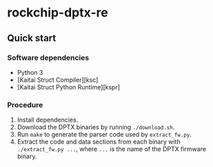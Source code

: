 # rockchip-dptx-re

## Quick start

### Software dependencies

* Python 3
* [Kaitai Struct Compiler][ksc]
* [Kaitai Struct Python Runtime][kspr]

### Procedure

1. Install dependencies.
2. Download the DPTX binaries by running `./download.sh`.
3. Run `make` to generate the parser code used by `extract_fw.py`.
4. Extract the code and data sections from each binary with
   `./extract_fw.py ...`, where `...` is the name of the DPTX firmware
   binary.
